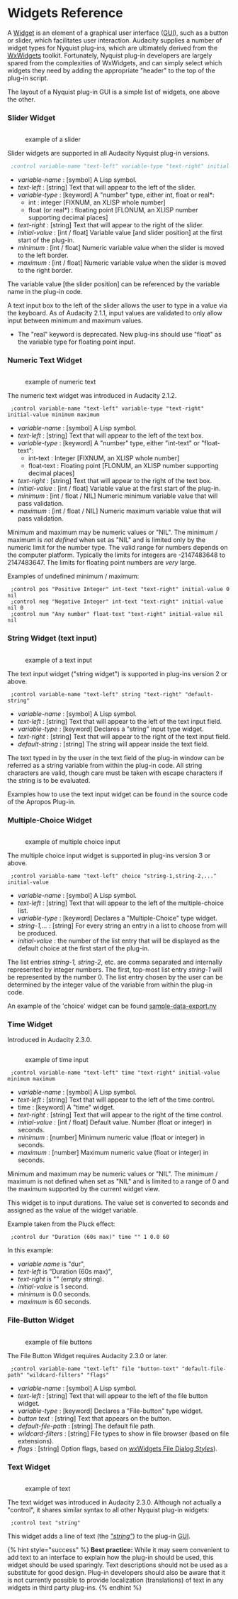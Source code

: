 # Widgets Reference

A [Widget](https://en.wikipedia.org/wiki/Widget\_\(GUI\)) is an element of a graphical user interface ([GUI](https://en.wikipedia.org/wiki/Graphical\_user\_interface)), such as a button or slider, which facilitates user interaction. Audacity supplies a number of widget types for Nyquist plug-ins, which are ultimately derived from the [WxWidgets](https://www.wxwidgets.org/) toolkit. Fortunately, Nyquist plug-in developers are largely spared from the complexities of WxWidgets, and can simply select which widgets they need by adding the appropriate "header" to the top of the plug-in script.

The layout of a Nyquist plug-in GUI is a simple list of widgets, one above the other.

### Slider Widget

<figure><img src="../../../.gitbook/assets/image (6).png" alt=""><figcaption><p>example of a slider</p></figcaption></figure>

Slider widgets are supported in all Audacity Nyquist plug-in versions.

```lisp
 ;control variable-name "text-left" variable-type "text-right" initial-value minimum maximum
```

* _variable-name_ : \[symbol] A Lisp symbol.
* _text-left_ : \[string] Text that will appear to the left of the slider.
* _variable-type_ : \[keyword] A "number" type, either int, float or real\*:
  * int : integer \[FIXNUM, an XLISP whole number]
  * float (or real\*) : floating point \[FLONUM, an XLISP number supporting decimal places]
* _text-right_ : \[string] Text that will appear to the right of the slider.
* _initial-value_ : \[int / float] Variable value \[and slider position] at the first start of the plug-in.
* _minimum_ : \[int / float] Numeric variable value when the slider is moved to the left border.
* _maximum_ : \[int / float] Numeric variable value when the slider is moved to the right border.

The variable value \[the slider position] can be referenced by the variable name in the plug-in code.

A text input box to the left of the slider allows the user to type in a value via the keyboard. As of Audacity 2.1.1, input values are validated to only allow input between minimum and maximum values.

* The "real" keyword is deprecated. New plug-ins should use "float" as the variable type for floating point input.

### Numeric Text Widget

<figure><img src="../../../.gitbook/assets/image (5).png" alt=""><figcaption><p>example of numeric text</p></figcaption></figure>

The numeric text widget was introduced in Audacity 2.1.2.

```
 ;control variable-name "text-left" variable-type "text-right" initial-value minimum maximum
```

* _variable-name_ : \[symbol] A Lisp symbol.
* _text-left_ : \[string] Text that will appear to the left of the text box.
* _variable-type_ : \[keyword] A "number" type, either "int-text" or "float-text":
  * int-text : Integer \[FIXNUM, an XLISP whole number]
  * float-text : Floating point \[FLONUM, an XLISP number supporting decimal places]
* _text-right_ : \[string] Text that will appear to the right of the text box.
* _initial-value_ : \[int / float] Variable value at the first start of the plug-in.
* _minimum_ : \[int / float / NIL] Numeric minimum variable value that will pass validation.
* _maximum_ : \[int / float / NIL] Numeric maximum variable value that will pass validation.

Minimum and maximum may be numeric values or "NIL". The minimum / maximum is _not defined_ when set as "NIL" and is limited only by the numeric limit for the number type. The valid range for numbers depends on the computer platform. Typically the limits for integers are -2147483648 to 2147483647. The limits for floating point numbers are _very_ large.

Examples of undefined minimum / maximum:

```
 ;control pos "Positive Integer" int-text "text-right" initial-value 0 nil
 ;control neg "Negative Integer" int-text "text-right" initial-value nil 0
 ;control num "Any number" float-text "text-right" initial-value nil nil
```

### String Widget (text input)

<figure><img src="../../../.gitbook/assets/image (8).png" alt=""><figcaption><p>example of a text input</p></figcaption></figure>

The text input widget ("string widget") is supported in plug-ins version 2 or above.

```
 ;control variable-name "text-left" string "text-right" "default-string"
```

* _variable-name_ : \[symbol] A Lisp symbol.
* _text-left_ : \[string] Text that will appear to the left of the text input field.
* _variable-type_ : \[keyword] Declares a "string" input type widget.
* _text-right_ : \[string] Text that will appear to the right of the text input field.
* _default-string_ : \[string] The string will appear inside the text field.

The text typed in by the user in the text field of the plug-in window can be referred as a string variable from within the plug-in code. All string characters are valid, though care must be taken with escape characters if the string is to be evaluated.

Examples how to use the text input widget can be found in the source code of the Apropos Plug-in.

### Multiple-Choice Widget

<figure><img src="../../../.gitbook/assets/image (3).png" alt=""><figcaption><p>example of multiple choice input</p></figcaption></figure>

The multiple choice input widget is supported in plug-ins version 3 or above.

```
 ;control variable-name "text-left" choice "string-1,string-2,..." initial-value
```

* _variable-name_ : \[symbol] A Lisp symbol.
* _text-left_ : \[string] Text that will appear to the left of the multiple-choice list.
* _variable-type_ : \[keyword] Declares a "Multiple-Choice" type widget.
* _string-1,..._ : \[string] For every string an entry in a list to choose from will be produced.
* _initial-value_ : the number of the list entry that will be displayed as the default choice at the first start of the plug-in.

The list entries _string-1, string-2_, etc. are comma separated and internally represented by integer numbers. The first, top-most list entry _string-1_ will be represented by the number 0. The list entry chosen by the user can be determined by the integer value of the variable from within the plug-in code.

An example of the 'choice' widget can be found [sample-data-export.ny](https://github.com/audacity/audacity/blob/master/plug-ins/sample-data-export.ny)

### Time Widget

Introduced in Audacity 2.3.0.

<figure><img src="../../../.gitbook/assets/image (10).png" alt=""><figcaption><p>example of time input</p></figcaption></figure>

```
 ;control variable-name "text-left" time "text-right" initial-value minimum maximum
```

* _variable-name_ : \[symbol] A Lisp symbol.
* _text-left_ : \[string] Text that will appear to the left of the time control.
* time : \[keyword] A "time" widget.
* _text-right_ : \[string] Text that will appear to the right of the time control.
* _initial-value_ : \[int / float] Default value. Number (float or integer) in seconds.
* _minimum_ : \[number] Minimum numeric value (float or integer) in seconds.
* _maximum_ : \[number] Maximum numeric value (float or integer) in seconds.

Minimum and maximum may be numeric values or "NIL". The minimum / maximum is not defined when set as "NIL" and is limited to a range of 0 and the maximum supported by the current widget view.

This widget is to input durations. The value set is converted to seconds and assigned as the value of the widget variable.

Example taken from the Pluck effect:

```
 ;control dur "Duration (60s max)" time "" 1 0.0 60
```

In this example:

* _variable name_ is "dur",
* _text-left_ is "Duration (60s max)",
* _text-right_ is "" (empty string).
* _initial-value_ is 1 second.
* _minimum_ is 0.0 seconds.
* _maximum_ is 60 seconds.

### File-Button Widget

<figure><img src="../../../.gitbook/assets/image (9).png" alt=""><figcaption><p>example of file buttons</p></figcaption></figure>

The File Button Widget requires Audacity 2.3.0 or later.

```
 ;control variable-name "text-left" file "button-text" "default-file-path" "wildcard-filters" "flags"
```

* _variable-name_ : \[symbol] A Lisp symbol.
* _text-left_ : \[string] Text that will appear to the left of the file button widget.
* _variable-type_ : \[keyword] Declares a "File-button" type widget.
* _button text_ : \[string] Text that appears on the button.
* _default-file-path_ : \[string] The default file path.
* _wildcard-filters_ : \[string] File types to show in file browser (based on file extensions).
* _flags_ : \[string] Option flags, based on [wxWidgets File Dialog _Styles_](https://docs.wxwidgets.org/3.1/classwx\_file\_dialog.html)).

### Text Widget

<figure><img src="../../../.gitbook/assets/image (2).png" alt=""><figcaption><p>example of text</p></figcaption></figure>

The text widget was introduced in Audacity 2.3.0. Although not actually a "control", it shares similar syntax to all other Nyquist plug-in widgets:

```
 ;control text "string"
```

This widget adds a line of text (the [_"string"_](https://en.wikipedia.org/wiki/String\_\(computer\_science\))) to the plug-in [GUI](https://en.wikipedia.org/wiki/Graphical\_user\_interface).

{% hint style="success" %}
**Best practice:** While it may seem convenient to add text to an interface to explain how the plug-in should be used, this widget should be used sparingly. Text descriptions should not be used as a substitute for good design. Plug-in developers should also be aware that it is not currently possible to provide localization (translations) of text in any widgets in third party plug-ins.
{% endhint %}
